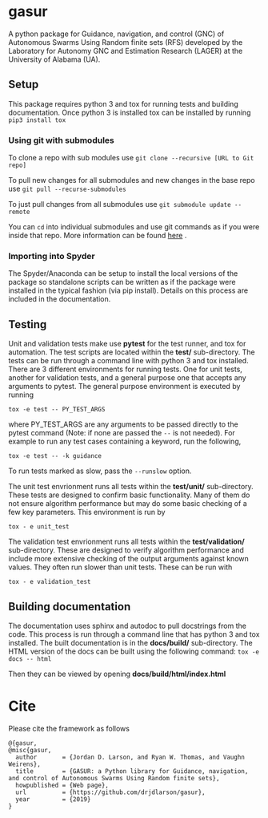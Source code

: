 # gasur
A python package for Guidance, navigation, and control (GNC) of Autonomous Swarms Using Random finite sets (RFS) developed by the Laboratory for Autonomy GNC and Estimation Research (LAGER) at the University of Alabama (UA).

## Setup
This package requires python 3 and tox for running tests and building documentation. Once python 3 is installed tox can be installed by running `pip3 install tox`

### Using git with submodules
To clone a repo with sub modules use
`git clone --recursive [URL to Git repo]`

To pull new changes for all submodules and new changes in the base repo use
`git pull --recurse-submodules`

To just pull changes from all submodules use
`git submodule update --remote`

You can `cd` into individual submodules and use git commands as if you were inside that repo. More information can be found [here](https://git-scm.com/book/en/v2/Git-Tools-Submodules) .

### Importing into Spyder
The Spyder/Anaconda can be setup to install the local versions of the package so standalone scripts can be written as if the package were installed in the typical fashion (via pip install). Details on this process are included in the documentation.

## Testing
Unit and validation tests make use **pytest** for the test runner, and tox for automation. The test scripts are located within the **test/** sub-directory.
The tests can be run through a command line with python 3 and tox installed. There are 3 different environments for running tests. One for unit tests, another for validation tests, and a general purpose one  that accepts any arguments to pytest.
The general purpose environment is executed by running

`tox -e test -- PY_TEST_ARGS`

where PY_TEST_ARGS are any arguments to be passed directly to the pytest command (Note: if none are passed the `--` is not needed).
For example to run any test cases containing a keyword, run the following,

`tox -e test -- -k guidance`

To run tests marked as slow, pass the `--runslow` option.

The unit test envrionment runs all tests within the **test/unit/** sub-directory. These tests are designed to confirm basic functionality.
Many of them do not ensure algorithm performance but may do some basic checking of a few key parameters. This environment is run by

`tox - e unit_test`

The validation test envrionment runs all tests within the **test/validation/** sub-directory. These are designed to verify algorithm performance and include more extensive checking of the output arguments against known values. They often run slower than unit tests.
These can be run with

`tox - e validation_test`

## Building documentation
The documentation uses sphinx and autodoc to pull docstrings from the code. This process is run through a command line that has python 3 and tox installed. The built documentation is in the **docs/build/** sub-directory.
The HTML version of the docs can be built using the following command:
`tox -e docs -- html`

Then they can be viewed by opening **docs/build/html/index.html**


# Cite
Please cite the framework as follows

```
@{gasur,
@misc{gasur,
  author       = {Jordan D. Larson, and Ryan W. Thomas, and Vaughn Weirens},
  title        = {GASUR: a Python library for Guidance, navigation, and control of Autonomous Swarms Using Random finite sets},
  howpublished = {Web page},
  url          = {https://github.com/drjdlarson/gasur},
  year         = {2019}
}
```
